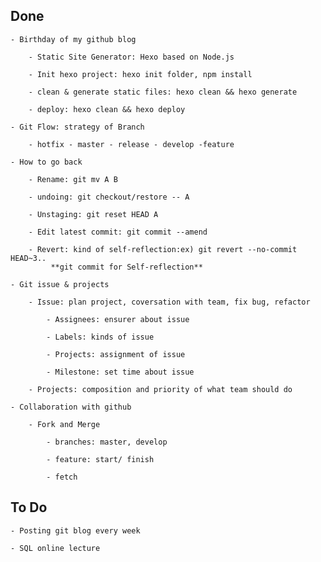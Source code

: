 ## Done

	- Birthday of my github blog
		
		- Static Site Generator: Hexo based on Node.js

		- Init hexo project: hexo init folder, npm install

		- clean & generate static files: hexo clean && hexo generate

		- deploy: hexo clean && hexo deploy

	- Git Flow: strategy of Branch

		- hotfix - master - release - develop -feature

	- How to go back
	
		- Rename: git mv A B

		- undoing: git checkout/restore -- A

		- Unstaging: git reset HEAD A

		- Edit latest commit: git commit --amend

		- Revert: kind of self-reflection:ex) git revert --no-commit HEAD~3..
			 **git commit for Self-reflection**

	- Git issue & projects

		- Issue: plan project, coversation with team, fix bug, refactor

			- Assignees: ensurer about issue

			- Labels: kinds of issue

			- Projects: assignment of issue

			- Milestone: set time about issue

		- Projects: composition and priority of what team should do

	- Collaboration with github

		- Fork and Merge

			- branches: master, develop

			- feature: start/ finish

			- fetch

## To Do

	
	- Posting git blog every week

	- SQL online lecture
